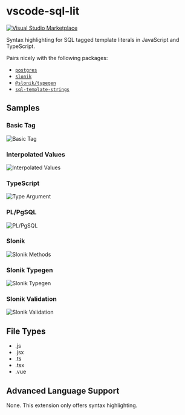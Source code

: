 # vscode-sql-lit

[![Visual Studio Marketplace](https://vsmarketplacebadge.apphb.com/version/thebearingedge.vscode-sql-lit.svg)](https://marketplace.visualstudio.com/items?itemName=thebearingedge.vscode-sql-lit)

Syntax highlighting for SQL tagged template literals in JavaScript and TypeScript.

Pairs nicely with the following packages:

- [`postgres`](https://www.npmjs.com/package/postgres)
- [`slonik`](https://www.npmjs.com/package/slonik)
- [`@slonik/typegen`](https://www.npmjs.com/package/@slonik/typegen)
- [`sql-template-strings`](https://www.npmjs.com/package/sql-template-strings)

## Samples

### Basic Tag

![Basic Tag](https://github.com/thebearingedge/vscode-sql-lit/raw/master/images/tagged.png)

### Interpolated Values

![Interpolated Values](https://github.com/thebearingedge/vscode-sql-lit/raw/master/images/interpolated.png)

### TypeScript

![Type Argument](https://github.com/thebearingedge/vscode-sql-lit/raw/master/images/typed.png)

### PL/PgSQL

![PL/PgSQL](https://github.com/thebearingedge/vscode-sql-lit/raw/master/images/plpgsql.png)

### Slonik

![Slonik Methods](https://github.com/thebearingedge/vscode-sql-lit/raw/master/images/slonik.png)

### Slonik Typegen

![Slonik Typegen](https://github.com/thebearingedge/vscode-sql-lit/raw/master/images/slonik-typegen.png)

### Slonik Validation

![Slonik Validation](https://github.com/thebearingedge/vscode-sql-lit/raw/master/images/slonik-validation.png)

## File Types

- .js
- .jsx
- .ts
- .tsx
- .vue

## Advanced Language Support

None. This extension only offers syntax highlighting.
